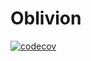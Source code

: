 # Oblivion

[![codecov](https://codecov.io/gh/kfischer-okarin/oblivion/branch/master/graph/badge.svg)](https://codecov.io/gh/kfischer-okarin/oblivion)
